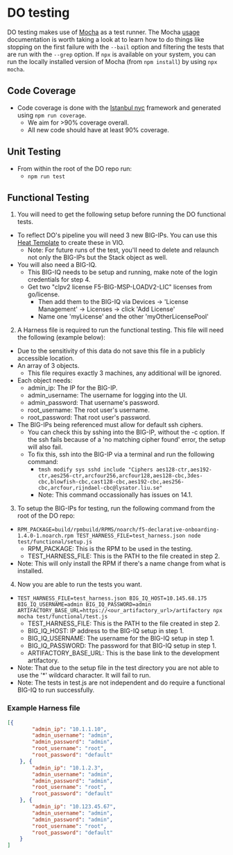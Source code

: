 # DO testing
DO testing makes use of [Mocha](https://mochajs.org/) as a test runner.
The Mocha [usage](https://mochajs.org/#usage) documentation is worth taking a look at to learn how to do things like stopping on the first failure with the `--bail` option and filtering the tests that are run with the `--grep` option.
If `npx` is available on your system, you can run the locally installed version of Mocha (from `npm install`) by using `npx mocha`.

## Code Coverage
* Code coverage is done with the [Istanbul nyc](https://github.com/istanbuljs/nyc) framework and generated using `npm run coverage`.
  * We aim for >90% coverage overall.
  * All new code should have at least 90% coverage.

## Unit Testing
* From within the root of the DO repo run:
  * `npm run test`

## Functional Testing
1. You will need to get the following setup before running the DO functional tests.
  * To reflect DO's pipeline you will need 3 new BIG-IPs. You can use this [Heat Template](test/integration/heatTemplateExample.md) to create these in VIO.
    * Note: For future runs of the test, you'll need to delete and relaunch not only the BIG-IPs but the Stack object as well.
  * You will also need a BIG-IQ.
    * This BIG-IQ needs to be setup and running, make note of the login credentials for step 4.
    * Get two "clpv2 license F5-BIG-MSP-LOADV2-LIC" licenses from go/license.
      * Then add them to the BIG-IQ via Devices -> 'License Management' -> Licenses -> click 'Add License'
      * Name one 'myLicense' and the other 'myOtherLicensePool'
2. A Harness file is required to run the functional testing. This file will need the following (example below):
  * Due to the sensitivity of this data do not save this file in a publicly accessible location.
  * An array of 3 objects.
    * This file requires exactly 3 machines, any additional will be ignored.
  * Each object needs:
    * admin_ip: The IP for the BIG-IP.
    * admin_username: The username for logging into the UI.
    * admin_password: That username's password.
    * root_username: The root user's username.
    * root_password: That root user's password.
  * The BIG-IPs being referenced must allow for default ssh ciphers.
    * You can check this by sshing into the BIG-IP, without the -c option. If the ssh fails because of a 'no matching cipher found' error, the setup will also fail.
    * To fix this, ssh into the BIG-IP via a terminal and run the following command:
      * `tmsh modify sys sshd include "Ciphers aes128-ctr,aes192-ctr,aes256-ctr,arcfour256,arcfour128,aes128-cbc,3des-cbc,blowfish-cbc,cast128-cbc,aes192-cbc,aes256-cbc,arcfour,rijndael-cbc@lysator.liu.se"`
      * Note: This command occassionally has issues on 14.1.
3. To setup the BIG-IPs for testing, run the following command from the root of the DO repo:
  * `RPM_PACKAGE=build/rpmbuild/RPMS/noarch/f5-declarative-onboarding-1.4.0-1.noarch.rpm TEST_HARNESS_FILE=test_harness.json node test/functional/setup.js`
    * RPM_PACKAGE: This is the RPM to be used in the testing.
    * TEST_HARNESS_FILE: This is the PATH to the file created in step 2.
  * Note: This will only install the RPM if there's a name change from what is installed.
4. Now you are able to run the tests you want.
  * `TEST_HARNESS_FILE=test_harness.json BIG_IQ_HOST=10.145.68.175 BIG_IQ_USERNAME=admin BIG_IQ_PASSWORD=admin ARTIFACTORY_BASE_URL=https://<our_artifactory_url>/artifactory npx mocha test/functional/test.js`
    * TEST_HARNESS_FILE: This is the PATH to the file created in step 2.
    * BIG_IQ_HOST: IP address to the BIG-IQ setup in step 1.
    * BIG_IQ_USERNAME: The username for the BIG-IQ setup in step 1.
    * BIG_IQ_PASSWORD: The password for that BIG-IQ setup in step 1.
    * ARTIFACTORY_BASE_URL: This is the base link to the development artifactory.
  * Note: That due to the setup file in the test directory you are not able to use the '\*' wildcard character. It will fail to run.
  * Note: The tests in test.js are not independent and do require a functional BIG-IQ to run successfully.


### Example Harness file
```json
[{
        "admin_ip": "10.1.1.10",
        "admin_username": "admin",
        "admin_password": "admin",
        "root_username": "root",
        "root_password": "default"
    }, {
        "admin_ip": "10.1.2.3",
        "admin_username": "admin",
        "admin_password": "admin",
        "root_username": "root",
        "root_password": "default"
    }, {
        "admin_ip": "10.123.45.67",
        "admin_username": "admin",
        "admin_password": "admin",
        "root_username": "root",
        "root_password": "default"
    }
]
```
